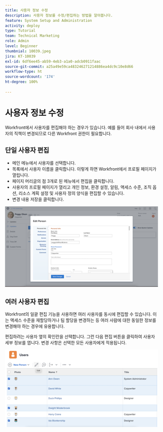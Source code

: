 ```yaml
---
title: 사용자 정보 수정
description: 사용자 정보를 수정/편집하는 방법을 알아봅니다.
feature: System Setup and Administration
activity: deploy
type: Tutorial
team: Technical Marketing
role: Admin
level: Beginner
thumbnial: 10039.jpeg
jira: KT-10039
exl-id: 6df6ee45-ab59-4eb3-a1a0-adcb0911faac
source-git-commit: a25a49e59ca483246271214886ea4dc9c10e8d66
workflow-type: ht
source-wordcount: '174'
ht-degree: 100%

---
```


# 사용자 정보 수정

Workfront에서 사용자를 편집해야 하는 경우가 있습니다. 예를 들어 회사 내에서 사용자의 직책이 변경되므로 다른 Workfront 권한이 필요합니다.

## 단일 사용자 편집

* 메인 메뉴에서 사용자를 선택합니다.
* 목록에서 사용자 이름을 클릭합니다. 이렇게 하면 Workfront에서 프로필 페이지가 열립니다.
* 페이지 머리글의 점 3개로 된 메뉴에서 편집을 클릭합니다.
* 사용자의 프로필 페이지가 열리고 개인 정보, 환경 설정, 알림, 액세스 수준, 조직 옵션, 리소스 계획 설정 및 사용자 정의 양식을 편집할 수 있습니다.
* 변경 내용 저장을 클릭합니다.


![[!DNL Edit Person] 창](assets/mod_01.png)

## 여러 사용자 편집

Workfront의 일괄 편집 기능을 사용하면 여러 사용자를 동시에 편집할 수 있습니다. 이는 액세스 수준을 재할당하거나 팀 할당을 변경하는 등 여러 사람에 대한 동일한 정보를 변경해야 하는 경우에 유용합니다.

편집하려는 사용자 옆의 확인란을 선택합니다. 그런 다음 편집 버튼을 클릭하여 사용자 세부 정보를 엽니다. 변경 사항은 선택한 모든 사용자에게 적용됩니다.


![[!DNL Edit Person] 창](assets/mod_02.png)
